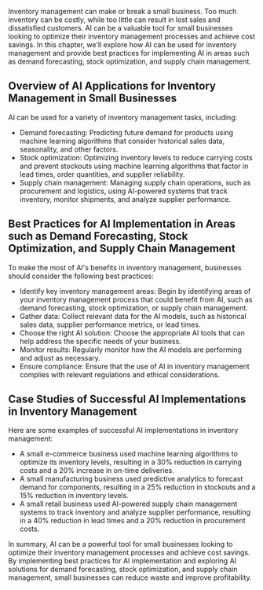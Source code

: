 

Inventory management can make or break a small business. Too much inventory can be costly, while too little can result in lost sales and dissatisfied customers. AI can be a valuable tool for small businesses looking to optimize their inventory management processes and achieve cost savings. In this chapter, we'll explore how AI can be used for inventory management and provide best practices for implementing AI in areas such as demand forecasting, stock optimization, and supply chain management.

Overview of AI Applications for Inventory Management in Small Businesses
------------------------------------------------------------------------

AI can be used for a variety of inventory management tasks, including:

* Demand forecasting: Predicting future demand for products using machine learning algorithms that consider historical sales data, seasonality, and other factors.
* Stock optimization: Optimizing inventory levels to reduce carrying costs and prevent stockouts using machine learning algorithms that factor in lead times, order quantities, and supplier reliability.
* Supply chain management: Managing supply chain operations, such as procurement and logistics, using AI-powered systems that track inventory, monitor shipments, and analyze supplier performance.

Best Practices for AI Implementation in Areas such as Demand Forecasting, Stock Optimization, and Supply Chain Management
-------------------------------------------------------------------------------------------------------------------------

To make the most of AI's benefits in inventory management, businesses should consider the following best practices:

* Identify key inventory management areas: Begin by identifying areas of your inventory management process that could benefit from AI, such as demand forecasting, stock optimization, or supply chain management.
* Gather data: Collect relevant data for the AI models, such as historical sales data, supplier performance metrics, or lead times.
* Choose the right AI solution: Choose the appropriate AI tools that can help address the specific needs of your business.
* Monitor results: Regularly monitor how the AI models are performing and adjust as necessary.
* Ensure compliance: Ensure that the use of AI in inventory management complies with relevant regulations and ethical considerations.

Case Studies of Successful AI Implementations in Inventory Management
---------------------------------------------------------------------

Here are some examples of successful AI implementations in inventory management:

* A small e-commerce business used machine learning algorithms to optimize its inventory levels, resulting in a 30% reduction in carrying costs and a 20% increase in on-time deliveries.
* A small manufacturing business used predictive analytics to forecast demand for components, resulting in a 25% reduction in stockouts and a 15% reduction in inventory levels.
* A small retail business used AI-powered supply chain management systems to track inventory and analyze supplier performance, resulting in a 40% reduction in lead times and a 20% reduction in procurement costs.

In summary, AI can be a powerful tool for small businesses looking to optimize their inventory management processes and achieve cost savings. By implementing best practices for AI implementation and exploring AI solutions for demand forecasting, stock optimization, and supply chain management, small businesses can reduce waste and improve profitability.
